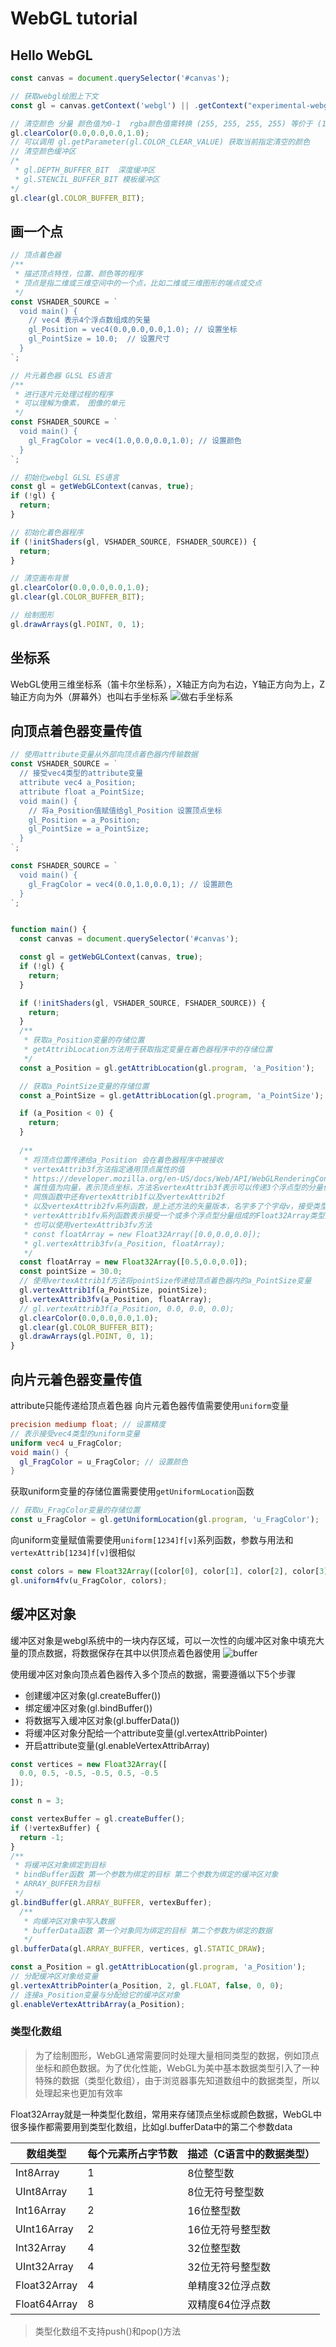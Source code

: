 # WebGL tutorial

## Hello WebGL

```javascript
const canvas = document.querySelector('#canvas');

// 获取webgl绘图上下文
const gl = canvas.getContext('webgl') || .getContext("experimental-webgl");

// 清空颜色 分量 颜色值为0-1  rgba颜色值需转换 (255, 255, 255, 255) 等价于 (1.0,1.0,1.0,1.0)
gl.clearColor(0.0,0.0,0.0,1.0);
// 可以调用 gl.getParameter(gl.COLOR_CLEAR_VALUE) 获取当前指定清空的颜色
// 清空颜色缓冲区
/*
 * gl.DEPTH_BUFFER_BIT  深度缓冲区
 * gl.STENCIL_BUFFER_BIT 模板缓冲区
*/
gl.clear(gl.COLOR_BUFFER_BIT);
```

## 画一个点
```javascript
// 顶点着色器
/**
 * 描述顶点特性，位置、颜色等的程序
 * 顶点是指二维或三维空间中的一个点，比如二维或三维图形的端点或交点
 */
const VSHADER_SOURCE = `
  void main() {
    // vec4 表示4个浮点数组成的矢量
    gl_Position = vec4(0.0,0.0,0.0,1.0); // 设置坐标
    gl_PointSize = 10.0;  // 设置尺寸
  }
`;

// 片元着色器 GLSL ES语言
/**
 * 进行逐片元处理过程的程序
 * 可以理解为像素， 图像的单元
 */
const FSHADER_SOURCE = `
  void main() {
    gl_FragColor = vec4(1.0,0.0,0.0,1.0); // 设置颜色
  }
`;

// 初始化webgl GLSL ES语言
const gl = getWebGLContext(canvas, true);
if (!gl) {
  return;
}

// 初始化着色器程序
if (!initShaders(gl, VSHADER_SOURCE, FSHADER_SOURCE)) {
  return;
}

// 清空画布背景
gl.clearColor(0.0,0.0,0.0,1.0);
gl.clear(gl.COLOR_BUFFER_BIT);

// 绘制图形
gl.drawArrays(gl.POINT, 0, 1);
```

## 坐标系
WebGL使用三维坐标系（笛卡尔坐标系），X轴正方向为右边，Y轴正方向为上，Z轴正方向为外（屏幕外）也叫右手坐标系
![做右手坐标系](https://ss0.bdstatic.com/94oJfD_bAAcT8t7mm9GUKT-xh_/timg?image&quality=100&size=b4000_4000&sec=1514354164&di=1511f18361094dad5b6183aef1d6e448&src=http://static.oschina.net/uploads/space/2014/1219/150629_NFJt_1443646.jpg)

## 向顶点着色器变量传值
```javascript
// 使用attribute变量从外部向顶点着色器内传输数据
const VSHADER_SOURCE = `
  // 接受vec4类型的attribute变量
  attribute vec4 a_Position;
  attribute float a_PointSize;
  void main() {
    // 将a_Position值赋值给gl_Position 设置顶点坐标
    gl_Position = a_Position;
    gl_PointSize = a_PointSize;
  }
`;

const FSHADER_SOURCE = `
  void main() {
    gl_FragColor = vec4(0.0,1.0,0.0,1); // 设置颜色
  }
`;


function main() {
  const canvas = document.querySelector('#canvas');

  const gl = getWebGLContext(canvas, true);
  if (!gl) {
    return;
  }

  if (!initShaders(gl, VSHADER_SOURCE, FSHADER_SOURCE)) {
    return;
  }
  /**
   * 获取a_Position变量的存储位置
   * getAttribLocation方法用于获取指定变量在着色器程序中的存储位置
   */
  const a_Position = gl.getAttribLocation(gl.program, 'a_Position');

  // 获取a_PointSize变量的存储位置
  const a_PointSize = gl.getAttribLocation(gl.program, 'a_PointSize');

  if (a_Position < 0) {
    return;
  }
  
  /**
   * 将顶点位置传递给a_Position 会在着色器程序中被接收
   * vertexAttrib3f方法指定通用顶点属性的值
   * https://developer.mozilla.org/en-US/docs/Web/API/WebGLRenderingContext/vertexAttrib
   * 属性值为向量，表示顶点坐标，方法名vertexAttrib3f表示可以传递3个浮点型的分量值
   * 同族函数中还有vertexAttrib1f以及vertexAttrib2f
   * 以及vertexAttrib2fv系列函数，是上述方法的矢量版本，名字多了个字母v，接受类型化数组
   * vertexAttrib1fv系列函数表示接受一个或多个浮点型分量组成的Float32Array类型的数组
   * 也可以使用vertexAttrib3fv方法
   * const floatArray = new Float32Array([0.0,0.0,0.0]);
   * gl.vertexAttrib3fv(a_Position, floatArray);
   */
  const floatArray = new Float32Array([0.5,0.0,0.0]);
  const pointSize = 30.0;
  // 使用vertexAttrib1f方法将pointSize传递给顶点着色器内的a_PointSize变量
  gl.vertexAttrib1f(a_PointSize, pointSize);
  gl.vertexAttrib3fv(a_Position, floatArray);
  // gl.vertexAttrib3f(a_Position, 0.0, 0.0, 0.0);
  gl.clearColor(0.0,0.0,0.0,1.0);
  gl.clear(gl.COLOR_BUFFER_BIT);
  gl.drawArrays(gl.POINT, 0, 1);
}
```

## 向片元着色器变量传值
attribute只能传递给顶点着色器
向片元着色器传值需要使用`uniform`变量
```GLSL
precision mediump float; // 设置精度
// 表示接受vec4类型的uniform变量
uniform vec4 u_FragColor;
void main() {
  gl_FragColor = u_FragColor; // 设置颜色
}
```
获取uniform变量的存储位置需要使用`getUniformLocation`函数
```javascript
// 获取u_FragColor变量的存储位置
const u_FragColor = gl.getUniformLocation(gl.program, 'u_FragColor');
```
向uniform变量赋值需要使用`uniform[1234]f[v]`系列函数，参数与用法和`vertexAttrib[1234]f[v]`很相似
```javascript
const colors = new Float32Array([color[0], color[1], color[2], color[3]]);
gl.uniform4fv(u_FragColor, colors);
```

## 缓冲区对象
缓冲区对象是webgl系统中的一块内存区域，可以一次性的向缓冲区对象中填充大量的顶点数据，将数据保存在其中以供顶点着色器使用
![buffer](https://raw.githubusercontent.com/SakuraAsh/make_webgl_great/1e57d78a4b5513da585b7749fee5553d0a834b7b/images/buffer.png)

使用缓冲区对象向顶点着色器传入多个顶点的数据，需要遵循以下5个步骤

* 创建缓冲区对象(gl.createBuffer())
* 绑定缓冲区对象(gl.bindBuffer())
* 将数据写入缓冲区对象(gl.bufferData())
* 将缓冲区对象分配给一个attribute变量(gl.vertexAttribPointer)
* 开启attribute变量(gl.enableVertexAttribArray)

```javascript
const vertices = new Float32Array([
  0.0, 0.5, -0.5, -0.5, 0.5, -0.5
]);

const n = 3;

const vertexBuffer = gl.createBuffer();
if (!vertexBuffer) {
  return -1;
}
/**
 * 将缓冲区对象绑定到目标
 * bindBuffer函数 第一个参数为绑定的目标 第二个参数为绑定的缓冲区对象
 * ARRAY_BUFFER为目标
 */
gl.bindBuffer(gl.ARRAY_BUFFER, vertexBuffer);
  /**
   * 向缓冲区对象中写入数据
   * bufferData函数 第一个对象同为绑定的目标 第二个参数为绑定的数据
   */
gl.bufferData(gl.ARRAY_BUFFER, vertices, gl.STATIC_DRAW);

const a_Position = gl.getAttribLocation(gl.program, 'a_Position');
// 分配缓冲区对象给变量
gl.vertexAttribPointer(a_Position, 2, gl.FLOAT, false, 0, 0);
// 连接a_Position变量与分配给它的缓冲区对象
gl.enableVertexAttribArray(a_Position);
```

### 类型化数组
> 为了绘制图形，WebGL通常需要同时处理大量相同类型的数据，例如顶点坐标和颜色数据。为了优化性能，WebGL为美中基本数据类型引入了一种特殊的数据（类型化数组），由于浏览器事先知道数组中的数据类型，所以处理起来也更加有效率

Float32Array就是一种类型化数组，常用来存储顶点坐标或颜色数据，WebGL中很多操作都需要用到类型化数组，比如gl.bufferData中的第二个参数data

数组类型|每个元素所占字节数|描述（C语言中的数据类型）
----|---------|-------------
Int8Array|1|8位整型数
UInt8Array|1|8位无符号整型数
Int16Array|2|16位整型数
UInt16Array|2|16位无符号整型数
Int32Array|4|32位整型数
UInt32Array|4|32位无符号整型数
Float32Array|4|单精度32位浮点数
Float64Array|8|双精度64位浮点数

> 类型化数组不支持push()和pop()方法
